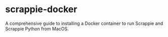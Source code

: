 # scrappie-docker
A comprehensive guide to installing a Docker container to run Scrappie and Scrappie Python from MacOS.
